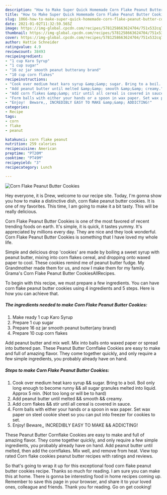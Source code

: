 ```yaml
---
description: "How to Make Super Quick Homemade Corn Flake Peanut Butter Cookies"
title: "How to Make Super Quick Homemade Corn Flake Peanut Butter Cookies"
slug: 1066-how-to-make-super-quick-homemade-corn-flake-peanut-butter-cookies
date: 2021-01-02T11:32:59.565Z
image: https://img-global.cpcdn.com/recipes/5781258663624704/751x532cq70/corn-flake-peanut-butter-cookies-recipe-main-photo.jpg
thumbnail: https://img-global.cpcdn.com/recipes/5781258663624704/751x532cq70/corn-flake-peanut-butter-cookies-recipe-main-photo.jpg
cover: https://img-global.cpcdn.com/recipes/5781258663624704/751x532cq70/corn-flake-peanut-butter-cookies-recipe-main-photo.jpg
author: Hattie Schneider
ratingvalue: 4.9
reviewcount: 38493
recipeingredient:
- "1 cup Karo Syrup"
- "1 cup sugar"
- "16 oz jar smooth peanut butterany brand"
- "10 cup corn flakes"
recipeinstructions:
- "Cook over medium heat karo syrup &amp;&amp; sugar. Bring to a boil. Boil only long enough to become runny &amp;&amp; all sugar granules melted into liquid. Approx 5 min. (Not too long or will be to hard)"
- "Add peanut butter until melted &amp;&amp; smooth &amp;&amp; creamy."
- "Add corn flakes &amp;&amp; stir until all cereal is covered in sauce."
- "Form balls with either your hands or a spoon in wax paper. Set wax paper on steel cookie sheet so you can put into freezer for cookies to set."
- "Enjoy!  Beware,, INCREDIBLY EASY TO MAKE &amp;&amp; ADDICTING!"
categories:
- Recipe
tags:
- corn
- flake
- peanut

katakunci: corn flake peanut 
nutrition: 259 calories
recipecuisine: American
preptime: "PT20M"
cooktime: "PT49M"
recipeyield: "3"
recipecategory: Lunch

---
```



![Corn Flake Peanut Butter Cookies](https://img-global.cpcdn.com/recipes/5781258663624704/751x532cq70/corn-flake-peanut-butter-cookies-recipe-main-photo.jpg)

Hey everyone, it is Drew, welcome to our recipe site. Today, I'm gonna show you how to make a distinctive dish, corn flake peanut butter cookies. It is one of my favorites. This time, I am going to make it a bit tasty. This will be really delicious.

Corn Flake Peanut Butter Cookies is one of the most favored of recent trending foods on earth. It's simple, it is quick, it tastes yummy. It's appreciated by millions every day. They are nice and they look wonderful. Corn Flake Peanut Butter Cookies is something that I have loved my whole life.

Simple and delicious drop &#39;cookies&#39; are made by boiling a sweet syrup with peanut butter, mixing into corn flakes cereal, and dropping onto waxed paper to cool. These cookies remind me of peanut butter fudge. My Grandmother made them for us, and now I make them for my family. Grama&#39;s Corn Flake Peanut Butter CookiesAllRecipes.


To begin with this recipe, we must prepare a few ingredients. You can have corn flake peanut butter cookies using 4 ingredients and 5 steps. Here is how you can achieve that.

<!--inarticleads1-->

##### The ingredients needed to make Corn Flake Peanut Butter Cookies:

1. Make ready 1 cup Karo Syrup
1. Prepare 1 cup sugar
1. Prepare 16 oz jar smooth peanut butter(any brand)
1. Prepare 10 cup corn flakes


Add peanut butter and mix well. Mix into balls onto waxed paper or spread into buttered pan. These Peanut Butter Cornflake Cookies are easy to make and full of amazing flavor. They come together quickly, and only require a few simple ingredients, you probably already have on hand. 

<!--inarticleads2-->

##### Steps to make Corn Flake Peanut Butter Cookies:

1. Cook over medium heat karo syrup &amp;&amp; sugar. Bring to a boil. Boil only long enough to become runny &amp;&amp; all sugar granules melted into liquid. Approx 5 min. (Not too long or will be to hard)
1. Add peanut butter until melted &amp;&amp; smooth &amp;&amp; creamy.
1. Add corn flakes &amp;&amp; stir until all cereal is covered in sauce.
1. Form balls with either your hands or a spoon in wax paper. Set wax paper on steel cookie sheet so you can put into freezer for cookies to set.
1. Enjoy!  Beware,, INCREDIBLY EASY TO MAKE &amp;&amp; ADDICTING!


These Peanut Butter Cornflake Cookies are easy to make and full of amazing flavor. They come together quickly, and only require a few simple ingredients, you probably already have on hand. Add peanut butter until melted, then add the cornflakes. Mix well, and remove from heat. View top rated Corn flake cookies peanut butter recipes with ratings and reviews. 

So that's going to wrap it up for this exceptional food corn flake peanut butter cookies recipe. Thanks so much for reading. I am sure you can make this at home. There is gonna be interesting food in home recipes coming up. Remember to save this page in your browser, and share it to your loved ones, colleague and friends. Thank you for reading. Go on get cooking!
